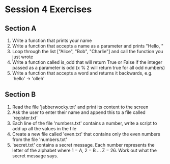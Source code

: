 # Session 4 Exercises
## Section A
1. Write a function that prints your name
2. Write a function that accepts a name as a parameter and prints "Hello, <name>"
3. Loop through the list ["Alice", "Bob", "Charlie"] and call the function you just wrote
4. Write a function called is_odd that will return True or False if the integer passed as a parameter is odd (x % 2 will return true for all odd numbers)
5. Write a function that accepts a word and returns it backwards, e.g. 'hello' -> 'olleh'

## Section B
1. Read the file 'jabberwocky.txt' and print its content to the screen
2. Ask the user to enter their name and append this to a file called 'register.txt'
3. Each line of the file 'numbers.txt' contains a number, write a script to add up all the values in the file
4. Create a new file called 'even.txt' that contains only the even numbers from the file 'numbers.txt'
5. 'secret.txt' contains a secret message. Each number represents the letter of the alphabet where 1 = A, 2 = B ... Z = 26. Work out what the secret message says.
